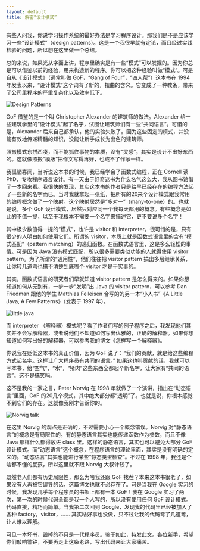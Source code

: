 ```yaml
---
layout: default
title: 解密“设计模式”
---
```



有些人问我，你说学习操作系统的最好办法是学习程序设计。那我们是不是应该学习一些“设计模式”（design patterns）。这是一个我很早就有定论，而且经过实践检验的问题，所以想在这里做一个总结。

总的来说，如果光从字面上讲，程序里确实是有一些“模式”可以发掘的。因为你总是可以借鉴以前的经验，用来构造新的程序。你可以把这种经验叫做“模式”。可是自从《设计模式》（通常叫做 GoF，“Gang of Four”，“四人帮”）这本书在 1994 年发表以来，“设计模式”这个词有了新的，扭曲的含义。它变成了一种教条，带来了公司里程序的严重复杂化以及效率低下。


![Design Patterns](http://www.yinwang.org/images/design-patterns.jpeg)


GoF 借鉴的是一个叫 Christopher Alexander 的建筑师的做法。Alexander 给一些建筑学里的“设计模式”起了名字，试图让建筑师们有一些“共同语言”。可惜的是，Alexander 后来自己都承认，他的实验失败了。因为这些固定的模式，并没能有效地传递精髓的知识，没能让新手成长为出色的建筑师。

照搬模式东拼西凑，而不能抓住事物的本质，没有“灵感”，其实是设计不出好东西的。这就像照搬“模版”把作文写得再好，也成不了作家一样。

我孤陋寡闻，当听说这本书的时候，我已经学会了函数式编程，正在 Cornell 读 PhD，专攻程序语言设计。有一天由于好奇这书为什么名气这么大，我从图书馆借了一本回来看。我很快的发现，其实这本书的作者只是给早已经存在的编程方法起了一些新的名字而已。当时我就拿起一张纸，把所有的20来个设计模式跟我常用的编程概念做了一个映射。这个映射居然是“多对一”（many-to-one）的。也就是说，多个 GoF 设计模式，居然只对应同一个我每天都用的概念。有些概念是如此的不值一提，以至于我根本不需要一个名字来描述它，更不要说多个名字！

其中极少数值得一提的“模式”，也许是 visitor 和 interpreter。很可惜的是，只有很少的人明白如何使用它们。所谓的 visitor，本质上就是函数式语言里的含有“模式匹配”（pattern matching）的递归函数。在函数式语言里，这是多么轻松的事情。可是因为 Java 没有模式匹配，所以很多需要类似功能的人就得使用 visitor pattern。为了所谓的“通用性”，他们往往把 visitor pattern 搞出多层继承关系，让你转几道弯也搞不清楚到底哪个 visitor 才是干实事的。

其实，函数式语言的研究者们早就知道 visitor pattern 是怎么得来的。如果你想知道如何从无到有，一步一步“发明”出 Java 的 visitor pattern，可以参考 Dan Friedman 跟他的学生 Matthias Felleisen 合写的的另一本“小人书”《A Little Java, A Few Patterns》（发表于 1997 年）。

![little java](http://www.yinwang.org/images/the-little-java.jpeg)



而 interpreter （解释器）模式呢？看了作者们写的例子程序之后，我发现他们其实并不会写解释器，或者说他们不知道如何写出优雅的，正确的解释器。如果你想知道如何写出好的解释器，可以参考我的博文《怎样写一个解释器》。

你说我在贬低这本书的真正价值，因为 GoF 说了：“我们的贡献，就是给这些编程方式起名字。这样让广大程序员有共同的语言。” 如果这也叫贡献的话，我就可以写本书，给“空气”，“水”，“猪肉”这些东西全都起个新名字，让大家有“共同的语言”。这不是搞笑吗。

这不是我的一家之言，Peter Norvig 在 1998 年就做了一个演讲，指出在“动态语言”里面，GoF 的20几个模式，其中绝大部分都“透明”了。也就是说，你根本感觉不到它们的存在。这就像我刚才告诉你的。


![Norvig talk](http://www.yinwang.org/images/norvig-patterns.png)


在这里 Norvig 的观点是正确的，不过需要小心一个概念错误。Norvig 对“静态语言”的概念是有局限性的。有的静态语言其实也能传递函数作为参数，而且不像 Java 那样什么都得放进 class 里。这样的静态语言，其实也可以避免大部分 GoF 设计模式。而“动态语言”这个概念，在程序语言的理论里面，其实是没有明确的定义的。“动态语言”其实也能进行某些“静态类型检查”。不过在 1998 年，我还是个啥都不懂的屁孩，所以这里就不跟 Norvig 大叔计较了。

既然老人们都有历史局限性，那么为啥我还跟 GoF 找茬？本来这本书很老了，如果没有人再被它误导的话，这篇博文也就不必存在了。可是当我在 Google 实习的时候，我发现几乎每个程序员的书架上都有一本 GoF！我在 Google 实习了两次，第一次的时候代码全都是我一个人写的，所以没有使用任何 GoF 设计模式。代码直接，精巧而简单。当我第二次回到 Google，发现我的代码里已经被加入了各种 factory，visitor，…… 其实啥好事也没做，只不过让我的代码弯了几道弯，让人难以理解。

可见一本坏书，毁掉的不只是一代程序员。鉴于如此，特发此文。各位新手，希望你们敲响警钟，不要再走上这条老路，写出代码来让大家痛苦。
